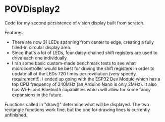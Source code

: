# POVDisplay2

Code for my second persistence of vision display built from scratch. 

Features
* There are now 31 LEDs spanning from center to edge, creating a fully filled-in circular display area. 
* Since that's a lot of LEDs, four daisy-chained shift registers are used to drive each one individually. 
* I ran some basic custom-made benchmark tests to see what microcontroller would be best for driving the shift registers in order to update all of the LEDs 720 times per revolution (very speedy requirement!). I ended up going with the ESP32 Dev Module which has a top CPU frequency of 240MHz (an Arduino Nano is only 2MHz). It also has Wi-Fi and Bluetooth capabilities which will allow for some fancy expansions in the future. 

Functions called in "draw()" determine what will be displayed. The two rectangle functions work fine, but the one for drawing lines is currently unfinished. 
